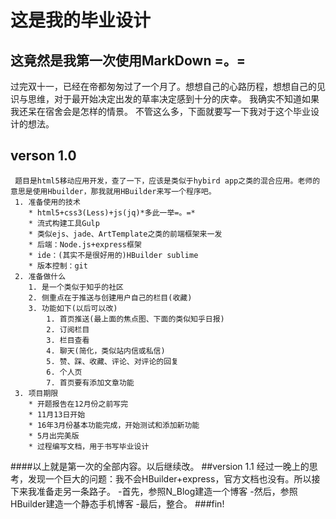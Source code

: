 这是我的毕业设计
================
这竟然是我第一次使用MarkDown =。=
---------------------------------
  过完双十一，已经在帝都匆匆过了一个月了。想想自己的心路历程，想想自己的见识与思维，对于最开始决定出发的草率决定感到十分的庆幸。
  我确实不知道如果我还呆在宿舍会是怎样的情景。
  不管这么多，下面就要写一下我对于这个毕业设计的想法。
## verson 1.0
	 题目是html5移动应用开发，查了一下，应该是类似于hybird app之类的混合应用。老师的意思是使用Hbuilder，那我就用HBuilder来写一个程序吧。
	 1. 准备使用的技术
	 	* html5+css3(Less)+js(jq)*多此一举=。=*
	 	* 流式构建工具Gulp 
	 	* 类似ejs、jade、ArtTemplate之类的前端框架来一发
	 	* 后端：Node.js+express框架
	 	* ide：(其实不是很好用的)HBuilder sublime
	 	* 版本控制：git
	 2. 准备做什么
	 	1. 是一个类似于知乎的社区
	 	2. 侧重点在于推送与创建用户自己的栏目(收藏)
	 	3. 功能如下(以后可以改)
	 		1. 首页推送(最上面的焦点图、下面的类似知乎日报)
	 		2. 订阅栏目
	 		3. 栏目查看
	 		4. 聊天(简化，类似站内信或私信)
	 		5. 赞、踩、收藏、评论、对评论的回复
	 		6. 个人页
	 		7. 首页要有添加文章功能
	 3. 项目期限
	 	* 开题报告在12月份之前写完
	 	* 11月13日开始
	 	* 16年3月份基本功能完成，开始测试和添加新功能
	 	* 5月出完美版
	 	* 过程编写文档，用于书写毕业设计
####以上就是第一次的全部内容。以后继续改。
##version 1.1
	经过一晚上的思考，发现一个巨大的问题：我不会HBuilder+express，官方文档也没有。所以接下来我准备走另一条路子。
	-首先，参照N_Blog建造一个博客
	-然后，参照HBuilder建造一个静态手机博客
	-最后，整合。
###fin!
